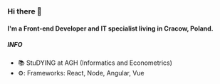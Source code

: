 ### Hi there 👋

#### I'm a Front-end Developer and IT specialist living in Cracow, Poland.

##### INFO
- :books: StuDYING at AGH (Informatics and Econometrics)
- ⚙️: Frameworks: React, Node, Angular, Vue

<!--
**mariuszx8/mariuszx8** is a ✨ _special_ ✨ repository because its `README.md` (this file) appears on your GitHub profile.

Here are some ideas to get you started:

- 🔭 I’m currently working on ...
- 🌱 I’m currently learning ...
- 👯 I’m looking to collaborate on ...
- 🤔 I’m looking for help with ...
- 💬 Ask me about ...
- 📫 How to reach me: ...
- 😄 Pronouns: ...
- ⚡ Fun fact: ...
-->
